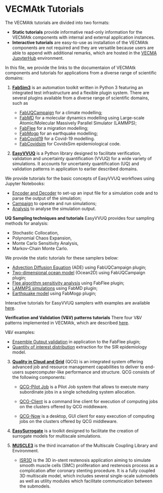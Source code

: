 # VECMAtk Tutorials

The VECMAtk tutorials are divided into two formats:
- **Static tutorials** provide informative read-only information for the VECMAtk components with internal and external application instances.
- **Interactive tutorials** are easy-to-use as installation of the VECMAtk components are not required and they are versatile because users are able to append with additional remarks, which are hosted in the [VECMA JupyterHub](https://jupyter.vecma.psnc.pl) environment.

In this file, we provide the links to the documentaion of VECMAtk components and tutorials for applications from a diverse range of scientific domains:

1. [**FabSim3**](https://fabsim3.readthedocs.io/en/latest/index.html) is an automation toolkit written in Python 3 featuring an integrated test infrastructure and a flexible plugin system. There are several plugins available from a diverse range of scientific domains, such as

   - [FabUQCampaign](https://github.com/wedeling/FabUQCampaign/blob/master/README.md) for a climate modelling;
   - [FabMD](https://fabmd.readthedocs.io) for a molecular dynamics modelling using Large-scale Atomic/Molecular Massively Parallel Simulator (LAMMPS);
   - [FabFlee](https://github.com/djgroen/FabFlee/blob/master/doc/FabFlee.md) for a migration modelling;
   - [FabMogp](https://github.com/alan-turing-institute/vecma_workshop_tutorial/blob/master/Tutorial.rst) for an earthquake modelling;
   - [FabCovid19](https://github.com/djgroen/FabCovid19/blob/master/README.md) for a Covid-19 modelling.
   - [FabCovidsim](https://github.com/arabnejad/FabCovidsim/blob/dev/README.md) for CovidsSim epidemiological code.
   

2. [**EasyVVUQ**](https://easyvvuq.readthedocs.io) is a Python library designed to facilitate verification, validation and uncertainty quantification (VVUQ) for a wide variety of simulations. It accounts for uncertainty quantification (UQ) and validation patterns in application to  earlier described domains.

We provide tutorials for the basic concepts of EasyVVUQ workflows using Jupyter Notebooks:

   - [Encoder and Decoder](https://mybinder.org/v2/gh/UCL-CCS/EasyVVUQ/a6852d6c5ba36f15579e601d7a8d074505f31084?filepath=tutorials%2Fbasic_tutorial.ipynb) to set-up an input file for a simulation code and to parse the output of the simulation;
   - [Campaign](https://mybinder.org/v2/gh/UCL-CCS/EasyVVUQ/a6852d6c5ba36f15579e601d7a8d074505f31084?filepath=tutorials%2Fbasic_tutorial.ipynb) to operate and run simulations;
   - [Analysis](https://mybinder.org/v2/gh/UCL-CCS/EasyVVUQ/74d6a9f4b0eecc754918de2f3795395d35ac4875?filepath=tutorials%2Fvector_qoi_tutorial.ipynb) to analyse the simulation output. 

   **UQ Sampling techniques and tutorials**
   EasyVVUQ provides four sampling methods for analysis:

   - Stochastic Collocation,
   - Polynomial Chaos Expansion,
   - Monte Carlo Sensitivity Analysis,
   - Markov-Chain Monte Carlo.

   We provide the static tutorials for these samplers below:
  
   - [Advection Diffusion Equation](https://github.com/wedeling/FabUQCampaign/blob/master/Tutorial_ADE.md) (ADE) using FabUQCampaign plugin;
   - [Two-dimensional ocean model](https://github.com/wedeling/FabUQCampaign/blob/master/Tutorial_ocean.md) (Ocean2D) using FabUQCampaign plugin;
   - [Flee algorithm sensitivity analysis](https://github.com/djgroen/FabFlee/blob/master/doc/TutorialSensitivity.md) using FabFlee plugin;
   - [LAMMPS simulations](https://fabmd.readthedocs.io/en/latest/execution.html#easyvvuq-fabmd-example) using FabMD plugin;
   - [Earthquake model](https://github.com/edaub/vecma_workshop_tutorial/blob/master/Tutorial.rst) using FabMogp plugin;

   Interactive tutorials for EasyVVUQ samplers with examples are available [here](https://mybinder.org/v2/gh/UCL-CCS/EasyVVUQ/dev?filepath=tutorials). 

   **Verification and Validation (V&V) patterns tutorials**
   There four V&V patterns implemented in VECMAtk, which are described [here](https://github.com/djgroen/FabSim3/blob/master/fabsim/VVP/vvp.py).

   V&V examples:

   - [Ensemble Output validation](https://github.com/djgroen/FabFlee/blob/master/doc/TutorialValidate.md) in application to the FabFlee plugin;
   - [Quantity of interest distribution](https://mybinder.org/v2/gh/UCL-CCS/EasyVVUQ/74d6a9f4b0eecc754918de2f3795395d35ac4875?filepath=tutorials%2Fvector_qoi_tutorial.ipynb) extraction for the SIR epidemiology model. 


3. [**Quality in Cloud and Grid**](http://www.qoscosgrid.org) (QCG) is an integrated system offering advanced job and resource management capabilities to deliver to end-users supercomputer-like performance and structure. QCG consists of the following components:

   - [QCG-Pilot Job](https://qcg-pilotjob.readthedocs.io/en/latest/) is a Pilot Job system that allows to execute many subordinate jobs in a single scheduling system allocation.
  
   - [QCG-Client](http://www.qoscosgrid.org/trac/qcg-broker/wiki/client_user_guide) is a command line client for execution of computing jobs on the clusters offered by QCG middleware.

   - [QCG-Now](http://www.qoscosgrid.org/qcg-now/en/) is a desktop, GUI client for easy execution of computing jobs on the clusters offered by QCG middleware.

4. [**EasySurrogate**](https://github.com/wedeling/EasySurrogate/blob/master/README.md) is a toolkit designed to facilitate the creation of surrogate models for multiscale simulations.

5. [**MUSCLE3**](https://muscle3.readthedocs.io/) is the third incarnation of the Multiscale Coupling Library and Environment.
   
   - [ISR3D](https://github.com/vecma-project/VECMAtk/blob/master/VECMAtk_static_tutorials/ISR3D_installation_guide.md) is the 3D in-stent restenosis application aiming to simulate smooth muscle cells (SMC) proliferation and restenosis process as a complication after coronary stenting procedure. It is a fully coupled 3D multiscale model, which includes several single-scale submodels as well as utility modules which facilitate communication between the submodels. 
